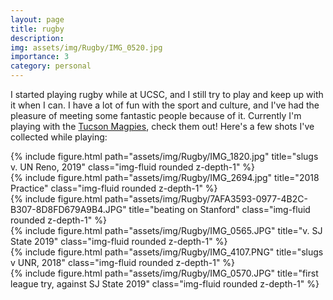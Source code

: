 ```yaml
---
layout: page
title: rugby
description: 
img: assets/img/Rugby/IMG_0520.jpg
importance: 3
category: personal
---
```


I started playing rugby while at UCSC, and I still try to play and keep up with it when I can. I have a lot of fun with the sport and culture, and I've had the pleasure of meeting some fantastic people because of it. Currently I'm playing with the [Tucson Magpies](https://www.tucsonrugby.com/magpies/#:~:text=The%20Tucson%20Magpies%20were%20founded,the%20Kachina%20Sevens%20in%201984.), check them out!
Here's a few shots I've collected while playing: 

<div class="row">
    <div class="col-sm mt-3 mt-md-0">
        {% include figure.html path="assets/img/Rugby/IMG_1820.jpg" title="slugs v. UN Reno, 2019" class="img-fluid rounded z-depth-1" %}
    </div>
    <div class="col-sm mt-3 mt-md-0">
        {% include figure.html path="assets/img/Rugby/IMG_2694.jpg" title="2018 Practice" class="img-fluid rounded z-depth-1" %}
    </div>

</div>




<div class="row">
    <div class="col-sm mt-3 mt-md-0">
        {% include figure.html path="assets/img/Rugby/7AFA3593-0977-4B2C-B307-8D8FD679A9B4.JPG" title="beating on Stanford" class="img-fluid rounded z-depth-1" %}
    </div>
    <div class="col-sm mt-3 mt-md-0">
        {% include figure.html path="assets/img/Rugby/IMG_0565.JPG" title="v. SJ State 2019" class="img-fluid rounded z-depth-1" %}
    </div>
</div>
<div class="caption">   
</div>



<div class="row">
    <div class="col-sm-7 mt-3 mt-md-0">
        {% include figure.html path="assets/img/Rugby/IMG_4107.PNG" title="slugs v UNR, 2018" class="img-fluid rounded z-depth-1" %}
    </div>
    <div class="col-sm-5 mt-3 mt-md-0">
        {% include figure.html path="assets/img/Rugby/IMG_0570.JPG" title="first league try, against SJ State 2019" class="img-fluid rounded z-depth-1" %}
    </div>
</div>
<div class="caption">
    
</div>